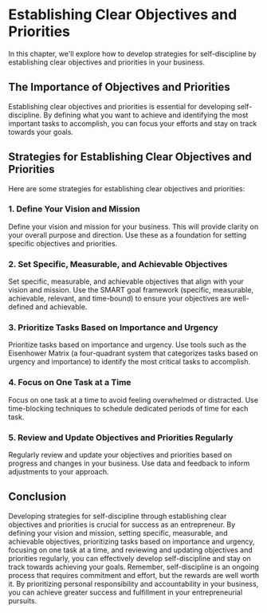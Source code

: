 # Establishing Clear Objectives and Priorities

In this chapter, we'll explore how to develop strategies for self-discipline by establishing clear objectives and priorities in your business.

The Importance of Objectives and Priorities
-------------------------------------------

Establishing clear objectives and priorities is essential for developing self-discipline. By defining what you want to achieve and identifying the most important tasks to accomplish, you can focus your efforts and stay on track towards your goals.

Strategies for Establishing Clear Objectives and Priorities
-----------------------------------------------------------

Here are some strategies for establishing clear objectives and priorities:

### 1. Define Your Vision and Mission

Define your vision and mission for your business. This will provide clarity on your overall purpose and direction. Use these as a foundation for setting specific objectives and priorities.

### 2. Set Specific, Measurable, and Achievable Objectives

Set specific, measurable, and achievable objectives that align with your vision and mission. Use the SMART goal framework (specific, measurable, achievable, relevant, and time-bound) to ensure your objectives are well-defined and achievable.

### 3. Prioritize Tasks Based on Importance and Urgency

Prioritize tasks based on importance and urgency. Use tools such as the Eisenhower Matrix (a four-quadrant system that categorizes tasks based on urgency and importance) to identify the most critical tasks to accomplish.

### 4. Focus on One Task at a Time

Focus on one task at a time to avoid feeling overwhelmed or distracted. Use time-blocking techniques to schedule dedicated periods of time for each task.

### 5. Review and Update Objectives and Priorities Regularly

Regularly review and update your objectives and priorities based on progress and changes in your business. Use data and feedback to inform adjustments to your approach.

Conclusion
----------

Developing strategies for self-discipline through establishing clear objectives and priorities is crucial for success as an entrepreneur. By defining your vision and mission, setting specific, measurable, and achievable objectives, prioritizing tasks based on importance and urgency, focusing on one task at a time, and reviewing and updating objectives and priorities regularly, you can effectively develop self-discipline and stay on track towards achieving your goals. Remember, self-discipline is an ongoing process that requires commitment and effort, but the rewards are well worth it. By prioritizing personal responsibility and accountability in your business, you can achieve greater success and fulfillment in your entrepreneurial pursuits.
